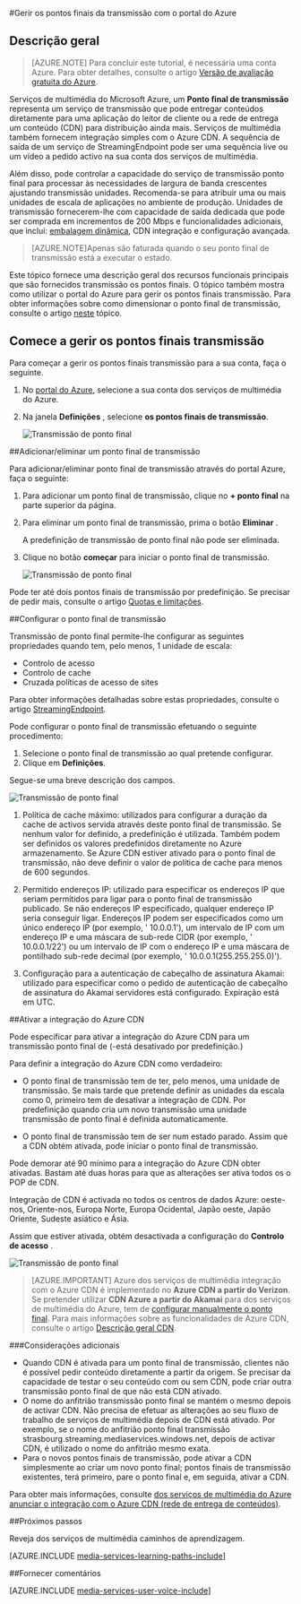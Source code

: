 <properties 
    pageTitle="Gerir os pontos finais da transmissão com o portal do Azure | Microsoft Azure" 
    description="Este tópico mostra como gerir os pontos finais da transmissão com o portal do Azure." 
    services="media-services" 
    documentationCenter="" 
    authors="Juliako" 
    writer="juliako" 
    manager="erikre" 
    editor=""/>

<tags 
    ms.service="media-services" 
    ms.workload="media" 
    ms.tgt_pltfrm="na" 
    ms.devlang="na" 
    ms.topic="article" 
    ms.date="10/24/2016"
    ms.author="juliako"/>


#<a name="manage-streaming-endpoints-with-the-azure-portal"></a>Gerir os pontos finais da transmissão com o portal do Azure

## <a name="overview"></a>Descrição geral

> [AZURE.NOTE] Para concluir este tutorial, é necessária uma conta Azure. Para obter detalhes, consulte o artigo [Versão de avaliação gratuita do Azure](https://azure.microsoft.com/pricing/free-trial/). 

Serviços de multimédia do Microsoft Azure, um **Ponto final de transmissão** representa um serviço de transmissão que pode entregar conteúdos diretamente para uma aplicação do leitor de cliente ou a rede de entrega um conteúdo (CDN) para distribuição ainda mais. Serviços de multimédia também fornecem integração simples com o Azure CDN. A sequência de saída de um serviço de StreamingEndpoint pode ser uma sequência live ou um vídeo a pedido activo na sua conta dos serviços de multimédia.

Além disso, pode controlar a capacidade do serviço de transmissão ponto final para processar às necessidades de largura de banda crescentes ajustando transmissão unidades. Recomenda-se para atribuir uma ou mais unidades de escala de aplicações no ambiente de produção. Unidades de transmissão fornecerem-lhe com capacidade de saída dedicada que pode ser comprada em incrementos de 200 Mbps e funcionalidades adicionais, que inclui: [embalagem dinâmica](media-services-dynamic-packaging-overview.md), CDN integração e configuração avançada.

>[AZURE.NOTE]Apenas são faturada quando o seu ponto final de transmissão está a executar o estado.

Este tópico fornece uma descrição geral dos recursos funcionais principais que são fornecidos transmissão os pontos finais. O tópico também mostra como utilizar o portal do Azure para gerir os pontos finais transmissão. Para obter informações sobre como dimensionar o ponto final de transmissão, consulte o artigo [neste](media-services-portal-scale-streaming-endpoints.md) tópico.

## <a name="start-managing-streaming-endpoints"></a>Comece a gerir os pontos finais transmissão

Para começar a gerir os pontos finais transmissão para a sua conta, faça o seguinte.

1. No [portal do Azure](https://portal.azure.com/), selecione a sua conta dos serviços de multimédia do Azure.
2. Na janela **Definições** , selecione **os pontos finais de transmissão**.

    ![Transmissão de ponto final](./media/media-services-portal-manage-streaming-endpoints/media-services-manage-streaming-endpoints1.png)

##<a name="adddelete-a-streaming-endpoint"></a>Adicionar/eliminar um ponto final de transmissão

Para adicionar/eliminar ponto final de transmissão através do portal Azure, faça o seguinte:

1. Para adicionar um ponto final de transmissão, clique no **+ ponto final** na parte superior da página. 
2. Para eliminar um ponto final de transmissão, prima o botão **Eliminar** . 

    A predefinição de transmissão de ponto final não pode ser eliminada.
2. Clique no botão **começar** para iniciar o ponto final de transmissão.

    ![Transmissão de ponto final](./media/media-services-portal-manage-streaming-endpoints/media-services-manage-streaming-endpoints2.png)

Pode ter até dois pontos finais de transmissão por predefinição. Se precisar de pedir mais, consulte o artigo [Quotas e limitações](media-services-quotas-and-limitations.md).
    
##<a id="configure_streaming_endpoints"></a>Configurar o ponto final de transmissão

Transmissão de ponto final permite-lhe configurar as seguintes propriedades quando tem, pelo menos, 1 unidade de escala: 

- Controlo de acesso
- Controlo de cache
- Cruzada políticas de acesso de sites

Para obter informações detalhadas sobre estas propriedades, consulte o artigo [StreamingEndpoint](https://msdn.microsoft.com/library/azure/dn783468.aspx).

Pode configurar o ponto final de transmissão efetuando o seguinte procedimento:

1. Selecione o ponto final de transmissão ao qual pretende configurar.
1. Clique em **Definições**.
  
Segue-se uma breve descrição dos campos.

![Transmissão de ponto final](./media/media-services-portal-manage-streaming-endpoints/media-services-manage-streaming-endpoints4.png)
  
1. Política de cache máximo: utilizados para configurar a duração da cache de activos servida através deste ponto final de transmissão. Se nenhum valor for definido, a predefinição é utilizada. Também podem ser definidos os valores predefinidos diretamente no Azure armazenamento. Se Azure CDN estiver ativado para o ponto final de transmissão, não deve definir o valor de política de cache para menos de 600 segundos.  

2. Permitido endereços IP: utilizado para especificar os endereços IP que seriam permitidos para ligar para o ponto final de transmissão publicado. Se não endereços IP especificado, qualquer endereço IP seria conseguir ligar. Endereços IP podem ser especificados como um único endereço IP (por exemplo, ' 10.0.0.1'), um intervalo de IP com um endereço IP e uma máscara de sub-rede CIDR (por exemplo, ' 10.0.0.1/22') ou um intervalo de IP com o endereço IP e uma máscara de pontilhado sub-rede decimal (por exemplo, ' 10.0.0.1(255.255.255.0)').

3. Configuração para a autenticação de cabeçalho de assinatura Akamai: utilizado para especificar como o pedido de autenticação de cabeçalho de assinatura do Akamai servidores está configurado. Expiração está em UTC.



##<a id="enable_cdn"></a>Ativar a integração do Azure CDN

Pode especificar para ativar a integração do Azure CDN para um transmissão ponto final de (-está desativado por predefinição.)

Para definir a integração do Azure CDN como verdadeiro:

- O ponto final de transmissão tem de ter, pelo menos, uma unidade de transmissão. Se mais tarde que pretende definir as unidades da escala como 0, primeiro tem de desativar a integração de CDN. Por predefinição quando cria um novo transmissão uma unidade transmissão de ponto final é definida automaticamente.

- O ponto final de transmissão tem de ser num estado parado. Assim que a CDN obtém ativada, pode iniciar o ponto final de transmissão. 

Pode demorar até 90 mínimo para a integração do Azure CDN obter ativadas.  Bastam até duas horas para que as alterações ser ativa todos os o POP de CDN.

Integração de CDN é activada no todos os centros de dados Azure: oeste-nos, Oriente-nos, Europa Norte, Europa Ocidental, Japão oeste, Japão Oriente, Sudeste asiático e Ásia.

Assim que estiver ativada, obtém desactivada a configuração do **Controlo de acesso** .

![Transmissão de ponto final](./media/media-services-portal-manage-streaming-endpoints/media-services-manage-streaming-endpoints5.png)

>[AZURE.IMPORTANT] Azure dos serviços de multimédia integração com o Azure CDN é implementado no **Azure CDN a partir do Verizon**.  Se pretender utilizar **CDN Azure a partir do Akamai** para dos serviços de multimédia do Azure, tem de [configurar manualmente o ponto final](../cdn/cdn-create-new-endpoint.md).  Para mais informações sobre as funcionalidades de Azure CDN, consulte o artigo [Descrição geral CDN](../cdn/cdn-overview.md).

###<a name="additional-considerations"></a>Considerações adicionais

- Quando CDN é ativada para um ponto final de transmissão, clientes não é possível pedir conteúdo diretamente a partir da origem. Se precisar da capacidade de testar o seu conteúdo com ou sem CDN, pode criar outra transmissão ponto final de que não está CDN ativado.
- O nome do anfitrião transmissão ponto final se mantém o mesmo depois de activar CDN. Não precisa de efetuar as alterações ao seu fluxo de trabalho de serviços de multimédia depois de CDN está ativado. Por exemplo, se o nome do anfitrião ponto final transmissão strasbourg.streaming.mediaservices.windows.net, depois de activar CDN, é utilizado o nome do anfitrião mesmo exata.
- Para o novos pontos finais de transmissão, pode ativar a CDN simplesmente ao criar um novo ponto final; pontos finais de transmissão existentes, terá primeiro, pare o ponto final e, em seguida, ativar a CDN.
 

Para obter mais informações, consulte [dos serviços de multimédia do Azure anunciar o integração com o Azure CDN (rede de entrega de conteúdos)](http://azure.microsoft.com/blog/2015/03/17/announcing-azure-media-services-integration-with-azure-cdn-content-delivery-network/).


##<a name="next-steps"></a>Próximos passos

Reveja dos serviços de multimédia caminhos de aprendizagem.

[AZURE.INCLUDE [media-services-learning-paths-include](../../includes/media-services-learning-paths-include.md)]

##<a name="provide-feedback"></a>Fornecer comentários

[AZURE.INCLUDE [media-services-user-voice-include](../../includes/media-services-user-voice-include.md)]
 
